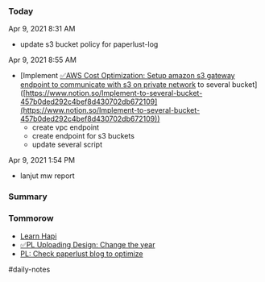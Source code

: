 ### Today

Apr 9, 2021 8:31 AM

-   update s3 bucket policy for paperlust-log

Apr 9, 2021 8:55 AM

-   \[Implement [✅AWS Cost Optimization: Setup amazon s3 gateway endpoint to communicate with s3 on private network](https://www.notion.so/AWS-Cost-Optimization-Setup-amazon-s3-gateway-endpoint-to-communicate-with-s3-on-private-network-9f676383147a453b8ecc53a63ee587c6) to several bucket\]([https://www.notion.so/Implement-to-several-bucket-457b0ded292c4bef8d430702db672109](https://www.notion.so/Implement-to-several-bucket-457b0ded292c4bef8d430702db672109))
    -   create vpc endpoint
    -   create endpoint for s3 buckets
    -   update several script

Apr 9, 2021 1:54 PM

-   lanjut mw report

### Summary

### Tommorow

-   [Learn Hapi](https://www.notion.so/Learn-Hapi-dc5ba45eb6824cd3b67dc0970155739f)
-   [✅PL Uploading Design: Change the year](https://www.notion.so/PL-Uploading-Design-Change-the-year-9c31d2ab8c1a465db49b6b1061a9edaf)
-   [PL: Check paperlust blog to optimize](https://www.notion.so/PL-Check-paperlust-blog-to-optimize-27bf810aa1404fea89cb54fbc340c2d0)

#daily-notes